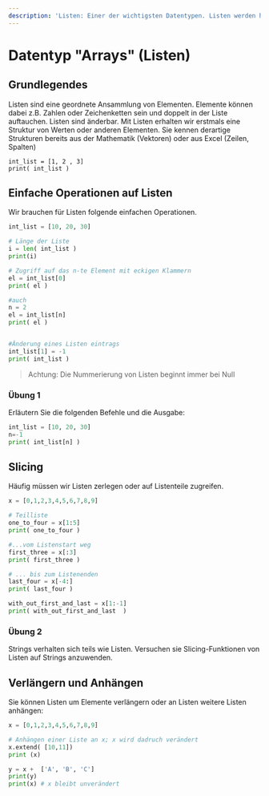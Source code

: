 ```yaml
---
description: 'Listen: Einer der wichtigsten Datentypen. Listen werden häufig Arrays genannt.'
---
```


# Datentyp "Arrays" (Listen)

## Grundlegendes

Listen sind eine geordnete Ansammlung von Elementen. Elemente können dabei z.B. Zahlen oder Zeichenketten sein und doppelt in der Liste auftauchen. Listen sind änderbar. Mit Listen erhalten wir erstmals eine Struktur von Werten oder anderen Elementen. Sie kennen derartige Strukturen bereits aus der Mathematik (Vektoren) oder aus Excel (Zeilen, Spalten)

```
int_list = [1, 2 , 3]
print( int_list )
```

## Einfache Operationen auf Listen

Wir brauchen für Listen folgende einfachen Operationen.

```python
int_list = [10, 20, 30]

# Länge der Liste
i = len( int_list )
print(i)

# Zugriff auf das n-te Element mit eckigen Klammern
el = int_list[0]
print( el )

#auch
n = 2
el = int_list[n]
print( el )


#Änderung eines Listen eintrags
int_list[1] = -1
print( int_list )


```

> Achtung: Die Nummerierung von Listen beginnt immer bei Null

### Übung 1

Erläutern Sie die folgenden Befehle und die Ausgabe:

```python
int_list = [10, 20, 30]
n=-1
print( int_list[n] )
```

## Slicing&#x20;

Häufig müssen wir Listen zerlegen oder auf Listenteile zugreifen.

```python
x = [0,1,2,3,4,5,6,7,8,9]

# Teilliste
one_to_four = x[1:5]
print( one_to_four )

#...vom Listenstart weg
first_three = x[:3]
print( first_three )

# ... bis zum Listenenden
last_four = x[-4:]
print( last_four )

with_out_first_and_last = x[1:-1]
print( with_out_first_and_last  )
```

### Übung 2

Strings verhalten sich teils wie Listen. Versuchen sie Slicing-Funktionen von Listen auf Strings anzuwenden.

## Verlängern und Anhängen

Sie können Listen um Elemente verlängern oder an Listen weitere Listen anhängen:

```python
x = [0,1,2,3,4,5,6,7,8,9]

# Anhängen einer Liste an x; x wird dadruch verändert
x.extend( [10,11])
print (x)

y = x +  ['A', 'B', 'C']
print(y) 
print(x) # x bleibt unverändert
```

&#x20;

